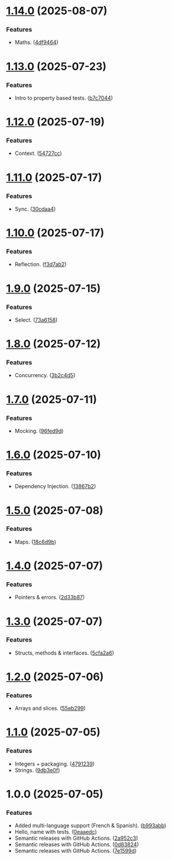 # [1.14.0](https://github.com/mubashirzamir/gopher/compare/v1.13.0...v1.14.0) (2025-08-07)


### Features

* Maths. ([4df9464](https://github.com/mubashirzamir/gopher/commit/4df94645ba9bf16233518989990d20869438e572))

# [1.13.0](https://github.com/mubashirzamir/gopher/compare/v1.12.0...v1.13.0) (2025-07-23)


### Features

* Intro to property based tests. ([b7c7044](https://github.com/mubashirzamir/gopher/commit/b7c70441349453c5146dd217f84681623ee4c448))

# [1.12.0](https://github.com/mubashirzamir/gopher/compare/v1.11.0...v1.12.0) (2025-07-19)


### Features

* Context. ([54727cc](https://github.com/mubashirzamir/gopher/commit/54727cc7769b6529f1db10e50faf1d7012f242f2))

# [1.11.0](https://github.com/mubashirzamir/gopher/compare/v1.10.0...v1.11.0) (2025-07-17)


### Features

* Sync. ([30cdaa4](https://github.com/mubashirzamir/gopher/commit/30cdaa48c353c28b90888cdca37974b578c1a60f))

# [1.10.0](https://github.com/mubashirzamir/gopher/compare/v1.9.0...v1.10.0) (2025-07-17)


### Features

* Reflection. ([f3d7ab2](https://github.com/mubashirzamir/gopher/commit/f3d7ab2bff123c6d61bfbb6a13c3ac497feae3ab))

# [1.9.0](https://github.com/mubashirzamir/gopher/compare/v1.8.0...v1.9.0) (2025-07-15)


### Features

* Select. ([73a6158](https://github.com/mubashirzamir/gopher/commit/73a615894f381beb1a0bc9a47753107876740c4b))

# [1.8.0](https://github.com/mubashirzamir/gopher/compare/v1.7.0...v1.8.0) (2025-07-12)


### Features

* Concurrency. ([3b2c4d5](https://github.com/mubashirzamir/gopher/commit/3b2c4d55475a54211a2b8fcefa1c9b868710ef5a))

# [1.7.0](https://github.com/mubashirzamir/gopher/compare/v1.6.0...v1.7.0) (2025-07-11)


### Features

* Mocking. ([96fed9d](https://github.com/mubashirzamir/gopher/commit/96fed9d0f8bf491d1731c217091d9cf44faaf0e5))

# [1.6.0](https://github.com/mubashirzamir/gopher/compare/v1.5.0...v1.6.0) (2025-07-10)


### Features

* Dependency Injection. ([13867b2](https://github.com/mubashirzamir/gopher/commit/13867b2b8db97139c6f7c0e2a0a0350a41d79b72))

# [1.5.0](https://github.com/mubashirzamir/gopher/compare/v1.4.0...v1.5.0) (2025-07-08)


### Features

* Maps. ([18c6d9b](https://github.com/mubashirzamir/gopher/commit/18c6d9bb8703cb99127f8d47ab785515606a65ac))

# [1.4.0](https://github.com/mubashirzamir/gopher/compare/v1.3.0...v1.4.0) (2025-07-07)


### Features

* Pointers & errors. ([2d33b87](https://github.com/mubashirzamir/gopher/commit/2d33b870f1e9d71eff83ccfa3e86b47443a143cc))

# [1.3.0](https://github.com/mubashirzamir/gopher/compare/v1.2.0...v1.3.0) (2025-07-07)


### Features

* Structs, methods & interfaces. ([5cfa2a6](https://github.com/mubashirzamir/gopher/commit/5cfa2a6139637210ccb508787ec67d688afb90e6))

# [1.2.0](https://github.com/mubashirzamir/gopher/compare/v1.1.0...v1.2.0) (2025-07-06)


### Features

* Arrays and slices. ([55eb299](https://github.com/mubashirzamir/gopher/commit/55eb29965a5ee2009c85f9b49dd612bde70918a3))

# [1.1.0](https://github.com/mubashirzamir/gopher/compare/v1.0.0...v1.1.0) (2025-07-05)


### Features

* Integers + packaging. ([4791239](https://github.com/mubashirzamir/gopher/commit/47912393da1f622f77a39d7a8eebb261072bfc4e))
* Strings. ([9db3e0f](https://github.com/mubashirzamir/gopher/commit/9db3e0f6c4b07cd1d3d56f4d30a28956e1184570))

# 1.0.0 (2025-07-05)


### Features

* Added multi-language support (French & Spanish). ([b993abb](https://github.com/mubashirzamir/gopher/commit/b993abb3e57f3c94d213b65fa91bb943301e3495))
* Hello, name with tests. ([0eaaedc](https://github.com/mubashirzamir/gopher/commit/0eaaedc34295d1951f65131dbc70f153d6ff2fa5))
* Semantic releases with GitHub Actions. ([2a952c3](https://github.com/mubashirzamir/gopher/commit/2a952c3c6f1bcca078a559b43c9378fda00681c4))
* Semantic releases with GitHub Actions. ([0d83824](https://github.com/mubashirzamir/gopher/commit/0d83824ea83f17607f3be09d9fb5cbc1ae4e0628))
* Semantic releases with GitHub Actions. ([7e1599d](https://github.com/mubashirzamir/gopher/commit/7e1599d7fa1cd8725758bc44722b1453a1542f18))
